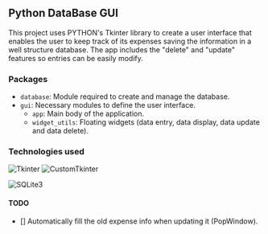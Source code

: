 ## Python DataBase GUI
This project uses PYTHON's Tkinter library to create a user interface 
that enables the user to keep track of its expenses saving the information
in a well structure database. The app includes the "delete" and "update"
features so entries can be easily modify.

### Packages 
* `database`: Module required to create and manage the database.
* `gui`: Necessary modules to define the user interface.
  * `app`: Main body of the application.
  * `widget_utils`: Floating widgets (data entry, data display, data update and data delete).
### Technologies used
![Tkinter](https://img.shields.io/badge/Tkinter-4B8BBE?style=for-the-badge&logo=tkinter&logoColor=white)
![CustomTkinter](https://img.shields.io/badge/CustomTkinter-4B8BBE?style=for-the-badge&logo=tkinter&logoColor=white)

![SQLite3](https://img.shields.io/badge/SQLite3-003B57?style=for-the-badge&logo=sqlite&logoColor=white)

#### TODO
- [] Automatically fill the old expense info when updating it (PopWindow).

